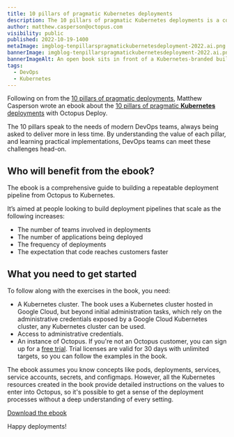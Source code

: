 ```yaml
---
title: 10 pillars of pragmatic Kubernetes deployments
description: The 10 pillars of pragmatic Kubernetes deployments is a comprehensive guide to building a repeatable deployment pipeline from Octopus to Kubernetes. Download the ebook. 
author: matthew.casperson@octopus.com
visibility: public
published: 2022-10-19-1400
metaImage: imgblog-tenpillarspragmatickubernetesdeployment-2022.ai.png
bannerImage: imgblog-tenpillarspragmatickubernetesdeployment-2022.ai.png
bannerImageAlt: An open book sits in front of a Kubernetes-branded building with ten columns
tags:
  - DevOps
  - Kubernetes
---
```


Following on from the [10 pillars of pragmatic deployments](https://octopus.com/blog/ten-pillars-of-pragmatic-deployments), Matthew Casperson wrote an ebook about the [10 pillars of pragmatic **Kubernetes** deployments](https://github.com/OctopusDeploy/TenPillarsK8s/releases/latest) with Octopus Deploy.

The 10 pillars speak to the needs of modern DevOps teams, always being asked to deliver more in less time. By understanding the value of each pillar, and learning practical implementations, DevOps teams can meet these challenges head-on.


## Who will benefit from the ebook?

The ebook is a comprehensive guide to building a repeatable deployment pipeline from Octopus to Kubernetes. 

It’s aimed at people looking to build deployment pipelines that scale as the following increases:

- The number of teams involved in deployments
- The number of applications being deployed
- The frequency of deployments
- The expectation that code reaches customers faster


## What you need to get started

To follow along with the exercises in the book, you need: 

- A Kubernetes cluster. The book uses a Kubernetes cluster hosted in Google Cloud, but beyond initial administration tasks, which rely on the administrative credentials exposed by a Google Cloud Kubernetes cluster, any Kubernetes cluster can be used.
- Access to administrative credentials. 
- An instance of Octopus. If you're not an Octopus customer, you can sign up for a [free trial](https://octopus.com/start). Trial licenses are valid for 30 days with unlimited targets, so you can follow the examples in the book.

The ebook assumes you know concepts like pods, deployments, services, service accounts, secrets, and configmaps. However, all the Kubernetes resources created in the book provide detailed instructions on the values to enter into Octopus, so it's possible to get a sense of the deployment processes without a deep understanding of every setting. 

<span><a class="btn btn-success" href="https://github.com/OctopusDeploy/TenPillarsK8s/releases/latest">Download the ebook</a></span>

Happy deployments!